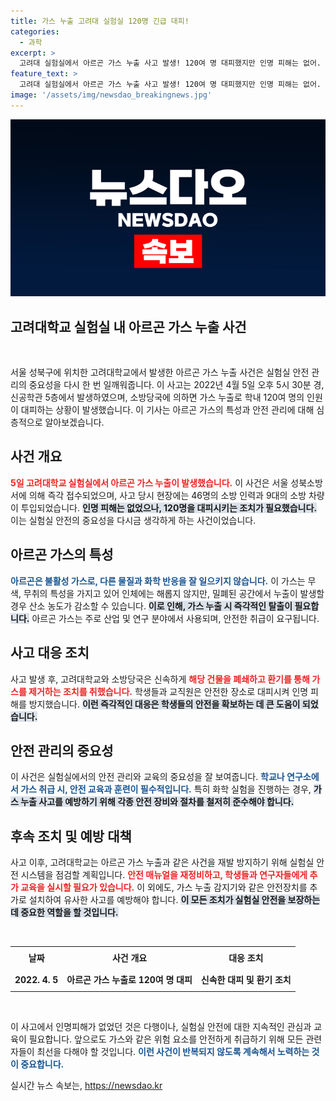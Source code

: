 ```yaml
---
title: 가스 누출 고려대 실험실 120명 긴급 대피!
categories:
  - 과학
excerpt: >
  고려대 실험실에서 아르곤 가스 누출 사고 발생! 120여 명 대피했지만 인명 피해는 없어. 무색 무취의 불활성 가스로 긴급 대응이 이어지고 있는 현장의 상황을 살펴보세요!
feature_text: >
  고려대 실험실에서 아르곤 가스 누출 사고 발생! 120여 명 대피했지만 인명 피해는 없어. 무색 무취의 불활성 가스로 긴급 대응이 이어지고 있는 현장의 상황을 살펴보세요!
image: '/assets/img/newsdao_breakingnews.jpg'
---
```


<p><img src="/assets/img/newsdao_breakingnews.jpg" alt="koreaapp 속보" /></p>

<h2 data-ke-size="size26">고려대학교 실험실 내 아르곤 가스 누출 사건</h2>

<p data-ke-size="size16">&nbsp;</p>

<p>서울 성북구에 위치한 고려대학교에서 발생한 아르곤 가스 누출 사건은 실험실 안전 관리의 중요성을 다시 한 번 일깨워줍니다. 이 사고는 2022년 4월 5일 오후 5시 30분 경, 신공학관 5층에서 발생하였으며, 소방당국에 의하면 가스 누출로 학내 120여 명의 인원이 대피하는 상황이 발생했습니다. 이 기사는 아르곤 가스의 특성과 안전 관리에 대해 심층적으로 알아보겠습니다.</p>

<h2 data-ke-size="size26">사건 개요</h2>

<p><b><span style="color: #ee2323;">5일 고려대학교 실험실에서 아르곤 가스 누출이 발생했습니다.</span></b> 이 사건은 서울 성북소방서에 의해 즉각 접수되었으며, 사고 당시 현장에는 46명의 소방 인력과 9대의 소방 차량이 투입되었습니다. <b><span style="background-color: #21538527;">인명 피해는 없었으나, 120명을 대피시키는 조치가 필요했습니다.</span></b> 이는 실험실 안전의 중요성을 다시금 생각하게 하는 사건이었습니다. </p>

<h2 data-ke-size="size26">아르곤 가스의 특성</h2>

<p><b><span style="color: #1a5490;">아르곤은 불활성 가스로, 다른 물질과 화학 반응을 잘 일으키지 않습니다.</span></b> 이 가스는 무색, 무취의 특성을 가지고 있어 인체에는 해롭지 않지만, 밀폐된 공간에서 누출이 발생할 경우 산소 농도가 감소할 수 있습니다. <b><span style="background-color: #21538527;">이로 인해, 가스 누출 시 즉각적인 탈출이 필요합니다.</span></b> 아르곤 가스는 주로 산업 및 연구 분야에서 사용되며, 안전한 취급이 요구됩니다.</p>

<h2 data-ke-size="size26">사고 대응 조치</h2>

<p>사고 발생 후, 고려대학교와 소방당국은 신속하게 <b><span style="color: #ee2323;">해당 건물을 폐쇄하고 환기를 통해 가스를 제거하는 조치를 취했습니다.</span></b> 학생들과 교직원은 안전한 장소로 대피시켜 인명 피해를 방지했습니다. <b><span style="background-color: #21538527;">이런 즉각적인 대응은 학생들의 안전을 확보하는 데 큰 도움이 되었습니다.</span></b> </p>

<h2 data-ke-size="size26">안전 관리의 중요성</h2>

<p>이 사건은 실험실에서의 안전 관리와 교육의 중요성을 잘 보여줍니다. <b><span style="color: #1a5490;">학교나 연구소에서 가스 취급 시, 안전 교육과 훈련이 필수적입니다.</span></b> 특히 화학 실험을 진행하는 경우, <b><span style="background-color: #21538527;">가스 누출 사고를 예방하기 위해 각종 안전 장비와 절차를 철저히 준수해야 합니다.</span></b> </p>

<h2 data-ke-size="size26">후속 조치 및 예방 대책</h2>

<p>사고 이후, 고려대학교는 아르곤 가스 누출과 같은 사건을 재발 방지하기 위해 실험실 안전 시스템을 점검할 계획입니다. <b><span style="color: #ee2323;">안전 매뉴얼을 재정비하고, 학생들과 연구자들에게 추가 교육을 실시할 필요가 있습니다.</span></b> 이 외에도, 가스 누출 감지기와 같은 안전장치를 추가로 설치하여 유사한 사고를 예방해야 합니다. <b><span style="background-color: #21538527;">이 모든 조치가 실험실 안전을 보장하는 데 중요한 역할을 할 것입니다.</span></b></p>

<p data-ke-size="size16">&nbsp;</p>

<table style="width: 100%; border-collapse: collapse;">
<tr>
<td style="text-align: center; height: 30px;"><b>날짜</b></td>
<td style="text-align: center; height: 30px;"><b>사건 개요</b></td>
<td style="text-align: center; height: 30px;"><b>대응 조치</b></td>
</tr>
<tr>
<td style="text-align: center; height: 30px;"><b>2022. 4. 5</b></td>
<td style="text-align: center; height: 30px;"><b>아르곤 가스 누출로 120여 명 대피</b></td>
<td style="text-align: center; height: 30px;"><b>신속한 대피 및 환기 조치</b></td>
</tr>
</table>

<p data-ke-size="size16">&nbsp;</p>

<p>이 사고에서 인명피해가 없었던 것은 다행이나, 실험실 안전에 대한 지속적인 관심과 교육이 필요합니다. 앞으로도 가스와 같은 위험 요소를 안전하게 취급하기 위해 모든 관련자들이 최선을 다해야 할 것입니다. <b><span style="color: #1a5490;">이런 사건이 반복되지 않도록 계속해서 노력하는 것이 중요합니다.</span></b></p>
실시간 뉴스 속보는, <a href="https://newsdao.kr" rel="dofollow">https://newsdao.kr</a>


